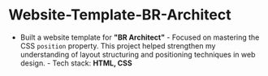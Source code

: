 # Website-Template-BR-Architect
- Built a website template for **"BR Architect"**   - Focused on mastering the CSS `position` property. This project helped strengthen my understanding of layout structuring and positioning techniques in web design.   - Tech stack: **HTML, CSS**
